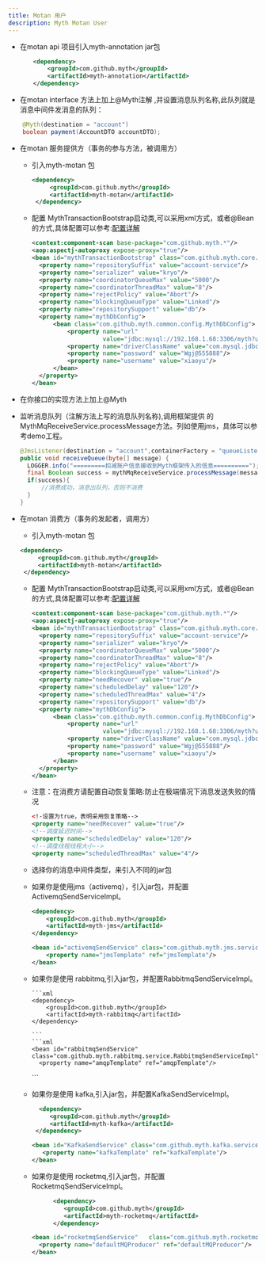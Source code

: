 ```yaml
---
title: Motan 用户
description: Myth Motan User
---
```


* 在motan api 项目引入myth-annotation jar包

```xml
       <dependency>
           <groupId>com.github.myth</groupId>
           <artifactId>myth-annotation</artifactId>
       </dependency>
```

* 在motan interface 方法上加上@Myth注解 ,并设置消息队列名称,此队列就是消息中间件发消息的队列：

```java
    @Myth(destination = "account")
    boolean payment(AccountDTO accountDTO);   
```

* 在motan 服务提供方（事务的参与方法，被调用方）

  * 引入myth-motan 包
      ```xml
      <dependency>
           <groupId>com.github.myth</groupId>
           <artifactId>myth-motan</artifactId>
       </dependency>
     ```
  * 配置 MythTransactionBootstrap启动类,可以采用xml方式，或者@Bean的方式,具体配置可以参考:[配置详解](https://github.com/yu199195/myth/wiki/Configuration)

    ```xml
    <context:component-scan base-package="com.github.myth.*"/>
    <aop:aspectj-autoproxy expose-proxy="true"/>
    <bean id="mythTransactionBootstrap" class="com.github.myth.core.bootstrap.MythTransactionBootstrap">
      <property name="repositorySuffix" value="account-service"/>
      <property name="serializer" value="kryo"/>
      <property name="coordinatorQueueMax" value="5000"/>
      <property name="coordinatorThreadMax" value="8"/>
      <property name="rejectPolicy" value="Abort"/>
      <property name="blockingQueueType" value="Linked"/>
      <property name="repositorySupport" value="db"/>
      <property name="mythDbConfig">
          <bean class="com.github.myth.common.config.MythDbConfig">
              <property name="url"
                        value="jdbc:mysql://192.168.1.68:3306/myth?useUnicode=true&amp;characterEncoding=utf8"/>
              <property name="driverClassName" value="com.mysql.jdbc.Driver"/>
              <property name="password" value="Wgj@555888"/>
              <property name="username" value="xiaoyu"/>
          </bean>
      </property>
    </bean>
    ```
* 在你接口的实现方法上加上@Myth

* 监听消息队列（注解方法上写的消息队列名称),调用框架提供       的MythMqReceiveService.processMessage方法。列如使用jms，具体可以参考demo工程。

     ```java
     @JmsListener(destination = "account",containerFactory = "queueListenerContainerFactory")
     public void receiveQueue(byte[] message) {
       LOGGER.info("=========扣减账户信息接收到Myth框架传入的信息==========");
       final Boolean success = mythMqReceiveService.processMessage(message);
       if(success){
           //消费成功，消息出队列，否则不消费
       }
   }
   ```

* 在motan 消费方（事务的发起者，调用方）

   * 引入myth-motan 包
    ```xml
    <dependency>
         <groupId>com.github.myth</groupId>
         <artifactId>myth-motan</artifactId>
     </dependency>
    ```

   * 配置 MythTransactionBootstrap启动类,可以采用xml方式，或者@Bean的方式,具体配置可以参考:[配置详解](https://github.com/yu199195/myth/wiki/Configuration)
     ```xml
     <context:component-scan base-package="com.github.myth.*"/>
     <aop:aspectj-autoproxy expose-proxy="true"/>
     <bean id="mythTransactionBootstrap" class="com.github.myth.core.bootstrap.MythTransactionBootstrap">
       <property name="repositorySuffix" value="account-service"/>
       <property name="serializer" value="kryo"/>
       <property name="coordinatorQueueMax" value="5000"/>
       <property name="coordinatorThreadMax" value="8"/>
       <property name="rejectPolicy" value="Abort"/>
       <property name="blockingQueueType" value="Linked"/>
       <property name="needRecover" value="true"/>
       <property name="scheduledDelay" value="120"/>
       <property name="scheduledThreadMax" value="4"/>
       <property name="repositorySupport" value="db"/>
       <property name="mythDbConfig">
           <bean class="com.github.myth.common.config.MythDbConfig">
               <property name="url"
                         value="jdbc:mysql://192.168.1.68:3306/myth?useUnicode=true&amp;characterEncoding=utf8"/>
               <property name="driverClassName" value="com.mysql.jdbc.Driver"/>
               <property name="password" value="Wgj@555888"/>
               <property name="username" value="xiaoyu"/>
           </bean>
       </property>
     </bean>
     ```
   * 注意：在消费方请配置自动恢复策略:防止在极端情况下消息发送失败的情况
     ```xml
     <!-设置为true，表明采用恢复策略-->
     <property name="needRecover" value="true"/>
     <!--调度延迟时间-->
     <property name="scheduledDelay" value="120"/>
     <!--调度线程线程大小-->
     <property name="scheduledThreadMax" value="4"/>
     ```
   * 选择你的消息中间件类型，来引入不同的jar包

    * 如果你是使用jms（activemq），引入jar包，并配置ActivemqSendServiceImpl。
       ```xml
       <dependency>
           <groupId>com.github.myth</groupId>
           <artifactId>myth-jms</artifactId>
       </dependency>
       ```
       ```xml
       <bean id="activemqSendService" class="com.github.myth.jms.service.ActivemqSendServiceImpl">    
           <property name="jmsTemplate" ref="jmsTemplate"/>
       </bean>
       ```
    * 如果你是使用 rabbitmq,引入jar包，并配置RabbitmqSendServiceImpl。

          ```xml
          <dependency>
              <groupId>com.github.myth</groupId>
              <artifactId>myth-rabbitmq</artifactId>
          </dependency>
   
          ```
          ```xml
          <bean id="rabbitmqSendService" class="com.github.myth.rabbitmq.service.RabbitmqSendServiceImpl">
            <property name="amqpTemplate" ref="amqpTemplate"/>
         </bean>
         ```
    * 如果你是使用 kafka,引入jar包，并配置KafkaSendServiceImpl。

        ```xml
          <dependency>
             <groupId>com.github.myth</groupId>
             <artifactId>myth-kafka</artifactId>
         </dependency>
        ```
        ```xml
        <bean id="KafkaSendService" class="com.github.myth.kafka.service.KafkaSendServiceImpl" >
           <property name="kafkaTemplate" ref="kafkaTemplate"/>
        </bean>      
        ```

    * 如果你是使用 rocketmq,引入jar包，并配置RocketmqSendServiceImpl。
   
        ```xml
              <dependency>
                 <groupId>com.github.myth</groupId>
                 <artifactId>myth-rocketmq</artifactId>
              </dependency>
        ```

        ```xml
        <bean id="rocketmqSendService"   class="com.github.myth.rocketmq.service.RocketmqSendServiceImpl">
          <property name="defaultMQProducer" ref="defaultMQProducer"/>
        </bean>    
        ```
